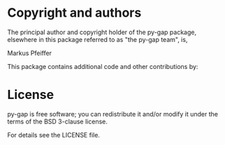 # Copyright and authors

The principal author and copyright holder of the py-gap
package, elsewhere in this package referred to as "the py-gap
team", is,

Markus Pfeiffer

This package contains additional code and other contributions by:

# License

py-gap is free software; you can redistribute it and/or modify
it under the terms of the BSD 3-clause license.

For details see the LICENSE file.
